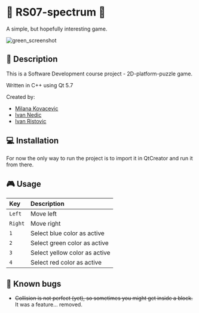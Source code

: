 # :rainbow: RS07-spectrum :rainbow:
A simple, but hopefully interesting game.

![green_screenshot](https://github.com/MATF-RS17/RS07-spectrum/blob/master/screenshots/02_2017_04_27.png)

## :page_facing_up: Description
This is a Software Development course project - 2D-platform-puzzle game.

Written in C++ using Qt 5.7

Created by:
- [Milana Kovacevic](https://github.com/milana-kovacevic)
- [Ivan Nedic](https://github.com/asdf12346)
- [Ivan Ristovic](https://github.com/ivan-ristovic)

## :computer: Installation
For now the only way to run the project is to import it in QtCreator and run it from there.

## :video_game: Usage
| **Key** | **Description** |
| :---  | :--- |
| ```Left``` | Move left |
| ```Right``` | Move right |
| ```1``` | Select blue color as active |
| ```2``` | Select green color as active |
| ```3``` | Select yellow color as active |
| ```4``` | Select red color as active |

## :bug: Known bugs
* ~~Collision is not perfect (yet), so sometimes you might get inside a block.~~ It was a feature... removed.
